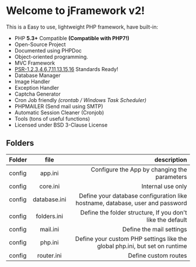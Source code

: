 # Welcome to jFramework v2!

This is a Easy to use, lightweight PHP framework, have built-in:

* PHP **5.3+** Compatible **(Compatible with PHP7!)**
* Open-Source Project
* Documented using PHPDoc
* Object-oriented programming.
* MVC Framework
* [PSR-1,2,3,4,6,7,11,13,15,16][] Standards Ready!
* Database Manager
* Image Handler
* Exception Handler
* Captcha Generator
* Cron Job friendly _(crontab / Windows Task Scheduler)_
* PHPMAILER (Send mail using SMTP)
* Automatic Session Cleaner (Cronjob)
* Tools (tons of useful functions)
* Licensed under BSD 3-Clause License

[PSR-1,2,3,4,6,7,11,13,15,16]: <http://www.php-fig.org/psr/>

Folders
---
  | Folder |     file     |                         description                                           |
  | ------ |:------------:| -----------------------------------------------------------------------------:|
  | config | app.ini      | Configure the App by changing the parameters                                  |
  | config | core.ini     | Internal use only                                                             |
  | config | database.ini | Define your database configuration like hostname, database, user and password |
  | config | folders.ini  | Define the folder structure, If you don't like the default                    |
  | config | mail.ini     | Define the mail settings                                                      |
  | config | php.ini      | Define your custom PHP settings like the global php.ini, but set on runtime   |
  | config | router.ini   | Define custom routes                                                          |
 
